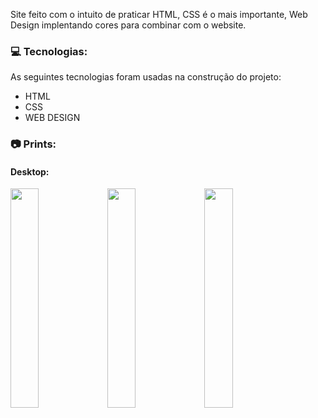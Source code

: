 Site feito com o intuito de praticar HTML, CSS é o mais importante, Web Design implentando cores para combinar com o website.

### 💻 Tecnologias:
As seguintes tecnologias foram usadas na construção do projeto:
- HTML
- CSS
- WEB DESIGN

### 📷 Prints:

#### Desktop:
<img src="https://i.ibb.co/c84T1M4/CHAIR.png" width="30%"></img> <img src="https://i.ibb.co/17CgsYT/CHAIR2.png" width="30%"></img> <img src="https://i.ibb.co/QnXFRvB/CHAIR3.png" width="30%"></img> 
